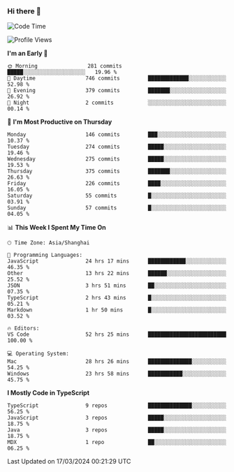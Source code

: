 ### Hi there 👋

<!--
**waynelwz/waynelwz** is a ✨ _special_ ✨ repository because its `README.md` (this file) appears on your GitHub profile.

Here are some ideas to get you started:

- 🔭 I’m currently working on ...
- 🌱 I’m currently learning ...
- 👯 I’m looking to collaborate on ...
- 🤔 I’m looking for help with ...
- 💬 Ask me about ...
- 📫 How to reach me: ...
- 😄 Pronouns: ...
- ⚡ Fun fact: ...
-->

<!--START_SECTION:waka-->
![Code Time](http://img.shields.io/badge/Code%20Time-2%2C597%20hrs%2037%20mins-blue)

![Profile Views](http://img.shields.io/badge/Profile%20Views-1-blue)

**I'm an Early 🐤** 

```text
🌞 Morning                281 commits         █████░░░░░░░░░░░░░░░░░░░░   19.96 % 
🌆 Daytime                746 commits         █████████████░░░░░░░░░░░░   52.98 % 
🌃 Evening                379 commits         ███████░░░░░░░░░░░░░░░░░░   26.92 % 
🌙 Night                  2 commits           ░░░░░░░░░░░░░░░░░░░░░░░░░   00.14 % 
```
📅 **I'm Most Productive on Thursday** 

```text
Monday                   146 commits         ███░░░░░░░░░░░░░░░░░░░░░░   10.37 % 
Tuesday                  274 commits         █████░░░░░░░░░░░░░░░░░░░░   19.46 % 
Wednesday                275 commits         █████░░░░░░░░░░░░░░░░░░░░   19.53 % 
Thursday                 375 commits         ███████░░░░░░░░░░░░░░░░░░   26.63 % 
Friday                   226 commits         ████░░░░░░░░░░░░░░░░░░░░░   16.05 % 
Saturday                 55 commits          █░░░░░░░░░░░░░░░░░░░░░░░░   03.91 % 
Sunday                   57 commits          █░░░░░░░░░░░░░░░░░░░░░░░░   04.05 % 
```


📊 **This Week I Spent My Time On** 

```text
🕑︎ Time Zone: Asia/Shanghai

💬 Programming Languages: 
JavaScript               24 hrs 17 mins      ████████████░░░░░░░░░░░░░   46.35 % 
Other                    13 hrs 22 mins      ██████░░░░░░░░░░░░░░░░░░░   25.52 % 
JSON                     3 hrs 51 mins       ██░░░░░░░░░░░░░░░░░░░░░░░   07.35 % 
TypeScript               2 hrs 43 mins       █░░░░░░░░░░░░░░░░░░░░░░░░   05.21 % 
Markdown                 1 hr 50 mins        █░░░░░░░░░░░░░░░░░░░░░░░░   03.52 % 

🔥 Editors: 
VS Code                  52 hrs 25 mins      █████████████████████████   100.00 % 

💻 Operating System: 
Mac                      28 hrs 26 mins      ██████████████░░░░░░░░░░░   54.25 % 
Windows                  23 hrs 58 mins      ███████████░░░░░░░░░░░░░░   45.75 % 
```

**I Mostly Code in TypeScript** 

```text
TypeScript               9 repos             ██████████████░░░░░░░░░░░   56.25 % 
JavaScript               3 repos             █████░░░░░░░░░░░░░░░░░░░░   18.75 % 
Java                     3 repos             █████░░░░░░░░░░░░░░░░░░░░   18.75 % 
MDX                      1 repo              ██░░░░░░░░░░░░░░░░░░░░░░░   06.25 % 
```




 Last Updated on 17/03/2024 00:21:29 UTC
<!--END_SECTION:waka-->
